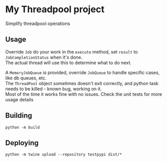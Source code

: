 # My Threadpool project
Simplify threadpool operations

## Usage
Override `Job` do your work in the `execute` method, set `result` to `JobCompletionStatus` when it's done.  
The actual thread will use this to determine what to do next.

A `MemoryJobQueue` is provided, override `JobQueue` to handle specific cases, like db queues, etc.  
The `ThreadPool` object sometimes doesn't exit correctly, and python task needs to be killed - known bug,  working on it.  
Most of the time it works fine with no issues.
Check the unit tests for more usage details   


## Building
`python -m build `

## Deploying
`python -m twine upload --repository testpypi dist/*`